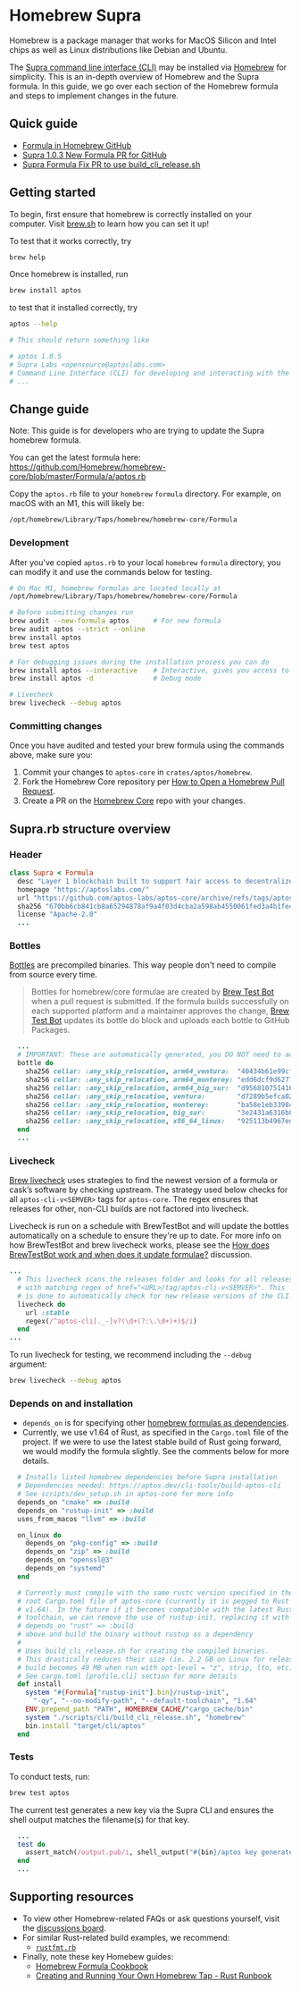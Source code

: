# Homebrew Supra

Homebrew is a package manager that works for MacOS Silicon and Intel chips as well as Linux distributions like Debian
and Ubuntu.

The [Supra command line interface (CLI)](https://aptos.dev/tools/aptos-cli/install-cli/) may be installed
via [Homebrew](https://brew.sh/) for simplicity. This is an in-depth overview of Homebrew and the Supra formula. In this
guide, we go over each section of the Homebrew formula and steps to implement changes in the future.

## Quick guide

- [Formula in Homebrew GitHub](https://github.com/Homebrew/homebrew-core/blob/master/Formula/aptos.rb)
- [Supra 1.0.3 New Formula PR for GitHub](https://github.com/Homebrew/homebrew-core/pull/119832)
- [Supra Formula Fix PR to use build_cli_release.sh](https://github.com/Homebrew/homebrew-core/pull/120051)

## Getting started

To begin, first ensure that homebrew is correctly installed on your computer. Visit [brew.sh](https://brew.sh/) to learn
how you can set it up!

To test that it works correctly, try

```bash
brew help
```

Once homebrew is installed, run

```bash
brew install aptos
```

to test that it installed correctly, try

```bash
aptos --help

# This should return something like

# aptos 1.0.5
# Supra Labs <opensource@aptoslabs.com>
# Command Line Interface (CLI) for developing and interacting with the Supra blockchain
# ...
```

## Change guide

Note: This guide is for developers who are trying to update the Supra homebrew formula.

You can get the latest formula here: https://github.com/Homebrew/homebrew-core/blob/master/Formula/a/aptos.rb

Copy the `aptos.rb` file to your `homebrew` `formula` directory. For example, on macOS with an M1, this will likely be:

```bash
/opt/homebrew/Library/Taps/homebrew/homebrew-core/Formula
```

### Development

After you've copied `aptos.rb` to your local `homebrew` `formula` directory, you can modify it and use the commands
below for testing.

```bash
# On Mac M1, homebrew formulas are located locally at
/opt/homebrew/Library/Taps/homebrew/homebrew-core/Formula

# Before submitting changes run
brew audit --new-formula aptos      # For new formula
brew audit aptos --strict --online
brew install aptos
brew test aptos

# For debugging issues during the installation process you can do
brew install aptos --interactive    # Interactive, gives you access to the shell
brew install aptos -d               # Debug mode

# Livecheck
brew livecheck --debug aptos
```

### Committing changes

Once you have audited and tested your brew formula using the commands above, make sure you:

1. Commit your changes to `aptos-core` in `crates/aptos/homebrew`.
2. Fork the Homebrew Core repository
   per [How to Open a Homebrew Pull Request](https://docs.brew.sh/How-To-Open-a-Homebrew-Pull-Request#formulae-related-pull-request).
3. Create a PR on the [Homebrew Core](https://github.com/Homebrew/homebrew-core/pulls) repo with your changes.

## Supra.rb structure overview

### Header

```ruby
class Supra < Formula
  desc "Layer 1 blockchain built to support fair access to decentralized assets for all"
  homepage "https://aptoslabs.com/"
  url "https://github.com/aptos-labs/aptos-core/archive/refs/tags/aptos-cli-v1.0.3.tar.gz"
  sha256 "670bb6cb841cb8a65294878af9a4f03d4cba2a598ab4550061fed3a4b1fe4e98"
  license "Apache-2.0"
  ...
```

### Bottles

[Bottles](https://docs.brew.sh/Bottles#pour-bottle-pour_bottle) are precompiled binaries. This way people don't need to
compile from source every time.

> Bottles for homebrew/core formulae are created by [Brew Test Bot](https://docs.brew.sh/Brew-Test-Bot) when a pull
> request is submitted. If the formula builds successfully on each supported platform and a maintainer approves the
> change, [Brew Test Bot](https://docs.brew.sh/Brew-Test-Bot) updates its bottle do block and uploads each bottle to
> GitHub Packages.

```ruby
  ...
  # IMPORTANT: These are automatically generated, you DO NOT need to add these manually, I'm adding them here as an example
  bottle do
    sha256 cellar: :any_skip_relocation, arm64_ventura:  "40434b61e99cf9114a3715851d01c09edaa94b814f89864d57a18d00a8e0c4e9"
    sha256 cellar: :any_skip_relocation, arm64_monterey: "edd6dcf9d627746a910d324422085eb4b06cdab654789a03b37133cd4868633c"
    sha256 cellar: :any_skip_relocation, arm64_big_sur:  "d9568107514168afc41e73bd3fd0fc45a6a9891a289857831f8ee027fb339676"
    sha256 cellar: :any_skip_relocation, ventura:        "d7289b5efca029aaa95328319ccf1d8a4813c7828f366314e569993eeeaf0003"
    sha256 cellar: :any_skip_relocation, monterey:       "ba58e1eb3398c725207ce9d6251d29b549cde32644c3d622cd286b86c7896576"
    sha256 cellar: :any_skip_relocation, big_sur:        "3e2431a6316b8f0ffa4db75758fcdd9dea162fdfb3dbff56f5e405bcbea4fedc"
    sha256 cellar: :any_skip_relocation, x86_64_linux:   "925113b4967ed9d3da78cd12745b1282198694a7f8c11d75b8c41451f8eff4b5"
  end
  ...
```

### Livecheck

[Brew livecheck](https://docs.brew.sh/Brew-Livecheck) uses strategies to find the newest version of a formula or cask’s
software by checking upstream. The strategy used below checks for all `aptos-cli-v<SEMVER>` tags for `aptos-core`. The
regex ensures that releases for other, non-CLI builds are not factored into livecheck.

Livecheck is run on a schedule with BrewTestBot and will update the bottles automatically on a schedule to ensure
they're up to date. For more info on how BrewTestBot and brew livecheck works, please see
the [How does BrewTestBot work and when does it update formulae?](https://github.com/Homebrew/discussions/discussions/3083)
discussion.

```ruby
...
  # This livecheck scans the releases folder and looks for all releases
  # with matching regex of href="<URL>/tag/aptos-cli-v<SEMVER>". This
  # is done to automatically check for new release versions of the CLI.
  livecheck do
    url :stable
    regex(/^aptos-cli[._-]v?(\d+(?:\.\d+)+)$/i)
  end
...
```

To run livecheck for testing, we recommend including the `--debug` argument:

```bash
brew livecheck --debug aptos
```

### Depends on and installation

- `depends_on` is for specifying
  other [homebrew formulas as dependencies](https://docs.brew.sh/Formula-Cookbook#specifying-other-formulae-as-dependencies).
- Currently, we use v1.64 of Rust, as specified in the `Cargo.toml` file of the project. If we were to use the latest
  stable build of Rust
  going forward, we would modify the formula slightly. See the comments below for more details.

```ruby
  # Installs listed homebrew dependencies before Supra installation
  # Dependencies needed: https://aptos.dev/cli-tools/build-aptos-cli
  # See scripts/dev_setup.sh in aptos-core for more info
  depends_on "cmake" => :build
  depends_on "rustup-init" => :build
  uses_from_macos "llvm" => :build

  on_linux do
    depends_on "pkg-config" => :build
    depends_on "zip" => :build
    depends_on "openssl@3"
    depends_on "systemd"
  end

  # Currently must compile with the same rustc version specified in the
  # root Cargo.toml file of aptos-core (currently it is pegged to Rust 
  # v1.64). In the future if it becomes compatible with the latest Rust
  # toolchain, we can remove the use of rustup-init, replacing it with a 
  # depends_on "rust" => :build
  # above and build the binary without rustup as a dependency
  #
  # Uses build_cli_release.sh for creating the compiled binaries.
  # This drastically reduces their size (ie. 2.2 GB on Linux for release
  # build becomes 40 MB when run with opt-level = "z", strip, lto, etc).
  # See cargo.toml [profile.cli] section for more details
  def install
    system "#{Formula["rustup-init"].bin}/rustup-init",
      "-qy", "--no-modify-path", "--default-toolchain", "1.64"
    ENV.prepend_path "PATH", HOMEBREW_CACHE/"cargo_cache/bin"
    system "./scripts/cli/build_cli_release.sh", "homebrew"
    bin.install "target/cli/aptos"
  end
```

### Tests

To conduct tests, run:

```bash
brew test aptos
```

The current test generates a new key via the Supra CLI and ensures the shell output matches the filename(s) for that
key.

```ruby
  ...
  test do
    assert_match(/output.pub/i, shell_output("#{bin}/aptos key generate --output-file output"))
  end
  ...
```

## Supporting resources

- To view other Homebrew-related FAQs or ask questions yourself, visit
  the [discussions board](https://github.com/orgs/Homebrew/discussions).
- For similar Rust-related build examples, we recommend:
    - [`rustfmt.rb`](https://github.com/Homebrew/homebrew-core/blob/master/Formula/rustfmt.rb)
- Finally, note these key Homebew guides:
    - [Homebrew Formula Cookbook](https://docs.brew.sh/Formula-Cookbook)
    - [Creating and Running Your Own Homebrew Tap - Rust Runbook](https://publishing-project.rivendellweb.net/creating-and-running-your-own-homebrew-tap/)
